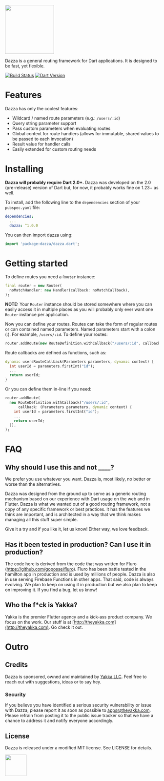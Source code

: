 
<img src="https://storage.googleapis.com/product-logos/logo_dazza.png" align="center" width="160">

Dazza is a general routing framework for Dart applications. It is designed to
be fast, yet flexible.

[![Build Status](https://travis-ci.org/theyakka/dazza.svg?branch=master)](https://travis-ci.org/theyakka/dazza)
[![Dart Version](https://img.shields.io/badge/Dart-2.0+-lightgrey.svg)](https://dartlang.org/)

# Features

Dazza has only the coolest features:
- Wildcard / named route parameters (e.g.: `/users/:id`)
- Query string parameter support
- Pass custom parameters when evaluating routes
- Global context for route handlers (allows for immutable, shared values to be passed to each invocation)
- Result value for handler calls
- Easily extended for custom routing needs

# Installing

**Dazza will probably require Dart 2.0+.** Dazza was developed on the 2.0 (pre-release) version of Dart but, for now, it probably works fine on 1.23+ as well.

To install, add the following line to the `dependencies` section of your `pubspec.yaml` file:

```yaml
dependencies:
  ...
  dazza: ^1.0.0

```

You can then import dazza using:

```dart
import 'package:dazza/dazza.dart';
```

# Getting started

To define routes you need a `Router` instance:

```dart
final router = new Router(
  noMatchHandler: new Handler(callback: noMatchCallback),
);
```

**NOTE:** Your `Router` instance should be stored somewhere where you can easily access it in multiple places as you will probably only ever want one `Router` instance per application.

Now you can define your routes. Routes can take the form of regular routes or can contained named parameters. Named parameters start with a colon (:). For example, `/users/:id`. To define your routes:

```dart
router.addRoute(new RouteDefinition.withCallback("/users/:id", callback: usersRouteCallback));
```

Route callbacks are defined as functions, such as:

```dart
dynamic usersRouteCallback(Parameters parameters, dynamic context) {
  int userId = parameters.firstInt("id");
  ...
  return userId;
}
```

Or you can define them in-line if you need:

```dart
router.addRoute(
  new RouteDefinition.withCallback("/users/:id",
      callback: (Parameters parameters, dynamic context) {
    int userId = parameters.firstInt("id");
    ...
    return userId;
  }),
);
```

# FAQ

## Why should I use this and not ____?

We prefer you use whatever you want. Dazza is, most likely, no better or worse than the alternatives.

Dazza was designed from the ground up to serve as a generic routing mechanism based on our experience with Dart usage on the web and in Flutter. Dazza is what we wanted out of a good routing framework, not a copy of any specific framework or best practices. It has the features we think are important, and is architected in a way that we think makes managing all this stuff super simple.

Give it a try and if you like it, let us know! Either way, we love feedback.

## Has it been tested in production? Can I use it in production?

The code here is derived from the code that was written for Fluro (https://github.com/goposse/fluro). Fluro has been battle tested in the hamilton app in production and is used by millions of people. Dazza is also in use serving Firebase Functions in other apps. That said, code is always evolving. We plan to keep on using it in production but we also plan to keep on improving it. If you find a bug, let us know!

## Who the f*ck is Yakka?

Yakka is the premier Flutter agency and a kick-ass product company. We focus on the work. Our stuff is at [http://theyakka.com](http://theyakka.com). Go check it out.

# Outro

## Credits

Dazza is sponsored, owned and maintained by [Yakka LLC](http://theyakka.com). Feel free to reach out with suggestions, ideas or to say hey.

### Security

If you believe you have identified a serious security vulnerability or issue with Dazza, please report it as soon as possible to apps@theyakka.com. Please refrain from posting it to the public issue tracker so that we have a chance to address it and notify everyone accordingly.

## License

Dazza is released under a modified MIT license. See LICENSE for details.

<img src="https://storage.googleapis.com/yakka-logos/logo_wordmark.png" align="center" width="70">
